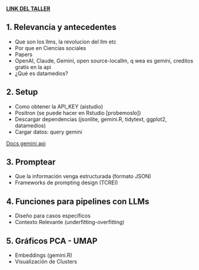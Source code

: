 [**LINK DEL TALLER**](https://ismaelaguayob.github.io/taller-gemini-datamedios/taller)

## 1. Relevancia y antecedentes

-   Que son los llms, la revolucion del llm etc
-   Por que en Ciencias sociales
-   Papers
-   OpenAI, Claude, Gemini, open source-locallm, q wea es gemini, creditos gratis en la api
-   ¿Qué es datamedios?

## 2. Setup

-   Como obtener la API_KEY (aistudio)
-   Positron (se puede hacer en Rstudio \[probemoslo\])
-   Descargar dependencias (jsonlite, gemini.R, tidytext, ggplot2, datamedios)
-   Cargar datos: query gemini

[Docs gemini api](https://jhk0530.github.io/gemini.R/reference/index.html)

## 3. Promptear

-   Que la información venga estructurada (formato JSON)
-   Frameworks de prompting design (TCREI)

## 4. Funciones para pipelines con LLMs

-   Diseño para casos específicos
-   Contexto Relevante (underfitting-overfitting)

## 5. Gráficos PCA - UMAP
-   Embeddings (gemini.R)
-   Visualización de Clusters
